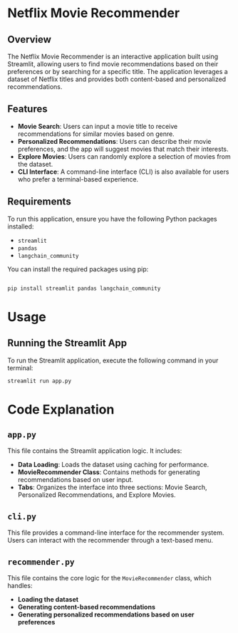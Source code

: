 # Netflix Movie Recommender

## Overview

The Netflix Movie Recommender is an interactive application built using Streamlit, allowing users to find movie recommendations based on their preferences or by searching for a specific title. The application leverages a dataset of Netflix titles and provides both content-based and personalized recommendations.

## Features

- **Movie Search**: Users can input a movie title to receive recommendations for similar movies based on genre.
- **Personalized Recommendations**: Users can describe their movie preferences, and the app will suggest movies that match their interests.
- **Explore Movies**: Users can randomly explore a selection of movies from the dataset.
- **CLI Interface**: A command-line interface (CLI) is also available for users who prefer a terminal-based experience.

## Requirements

To run this application, ensure you have the following Python packages installed:

- `streamlit`
- `pandas`
- `langchain_community`

You can install the required packages using pip:

```bash

pip install streamlit pandas langchain_community
```
# Usage

## Running the Streamlit App

To run the Streamlit application, execute the following command in your terminal:

```bash
streamlit run app.py
```
# Code Explanation

## `app.py`

This file contains the Streamlit application logic. It includes:

- **Data Loading**: Loads the dataset using caching for performance.
- **MovieRecommender Class**: Contains methods for generating recommendations based on user input.
- **Tabs**: Organizes the interface into three sections: Movie Search, Personalized Recommendations, and Explore Movies.

## `cli.py`

This file provides a command-line interface for the recommender system. Users can interact with the recommender through a text-based menu.

## `recommender.py`

This file contains the core logic for the `MovieRecommender` class, which handles:

- **Loading the dataset**
- **Generating content-based recommendations**
- **Generating personalized recommendations based on user preferences**
